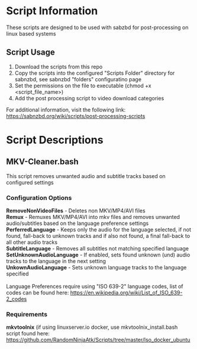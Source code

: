 # Script Information
These scripts are designed to be used with sabzbd for post-processing on linux based systems

## Script Usage

1. Download the scripts from this repo
1. Copy the scripts into the configured "Scripts Folder" directory for sabnzbd, see sabnzbd "folders" configuratino page
1. Set the permissions on the file to executable (chmod +x <script_file_name>)
1. Add the post processing script to video download categories

For additional information, visit the following link:
https://sabnzbd.org/wiki/scripts/post-processing-scripts

# Script Descriptions

## MKV-Cleaner.bash
This script removes unwanted audio and subtitle tracks based on configured settings

### Configuration Options
**RemoveNonVideoFiles** - Deletes non MKV/MP4/AVI files <br />
**Remux** - Remuxes MKV/MP4/AVI into mkv files and removes unwanted audio/subtitles based on the language preference settings <br />
**PerferredLanguage** - Keeps only the audio for the language selected, if not found, fall-back to unknown tracks and if also not found, a final fall-back to all other audio tracks  <br />
**SubtitleLanguage** - Removes all subtitles not matching specified language <br />
**SetUnknownAudioLanguage** - If enabled, sets found unknown (und) audio tracks to the language in the next setting <br />
**UnkownAudioLanguage** - Sets unknown language tracks to the language specified <br /><br />
Language Preferences require using "ISO 639-2" language codes, list of codes can be found here: https://en.wikipedia.org/wiki/List_of_ISO_639-2_codes

### Requirements
**mkvtoolnix**
(if using linuxserver.io docker, use mkvtoolnix_install.bash script found here: https://github.com/RandomNinjaAtk/Scripts/tree/master/lso_docker_ubuntu<br />
